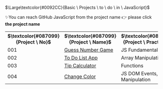 $\Large\textcolor{#0092CC}{Basic \ Projects \ to \ do \ in \ JavaScript}$

✨You can reach GitHub JavaScript from the project name 👉 please click **the project name**

<table style="width:100%">
  <tr>
    <th class="title">$\textcolor{#087099}{Project \ No}$</th>
    <th class="title">$\textcolor{#087099}{Project \ Name}$</th>
    <th class="title">$\textcolor{#087099}{Project \ Practise}$</th>
  </tr>
  <tr>
    <td>001</td>
    <td><a href="https://github.com/FCimendere/Dive-into-JS/tree/main/guessNumberGame">Guess Number Game </a></td>
    <td>JS Fundamentals</td>
  </tr>
  <tr>
    <td>002</td>
    <td><a href="https://github.com/FCimendere/Dive-into-JS/tree/main/ToDoListProject">To Do List App </a></td>
    <td>Array Manipulations</td>
  </tr>
  <tr>
    <td>003</td>
    <td><a href="https://github.com/FCimendere/Dive-into-JS/tree/main/tipCalculator">Tip Calculator </a></td>
    <td>Functions</td>
  </tr>
  <tr>
    <td>004</td>
    <td><a href="https://github.com/FCimendere/Dive-into-JS/tree/main/changeColor
">Change Color </a></td>
    <td>JS DOM Events, DOM Manipulation</td>
  </tr>




  
</table>
